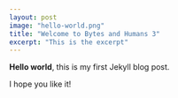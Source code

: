 ```yaml
---
layout: post
image: "hello-world.png"
title: "Welcome to Bytes and Humans 3"
excerpt: "This is the excerpt"
---
```


**Hello world**, this is my first Jekyll blog post.

I hope you like it!
